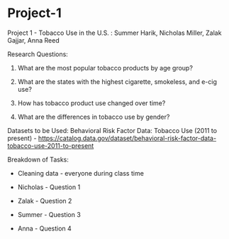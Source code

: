 # Project-1

Project 1 - Tobacco Use in the U.S.  : Summer Harik, Nicholas Miller, Zalak Gajjar, Anna Reed

Research Questions:

1. What are the most popular tobacco products by age group?

2. What are the states with the highest cigarette, smokeless, and e-cig use?

3. How has tobacco product use changed over time?

4. What are the differences in tobacco use by gender?

Datasets to be Used:
Behavioral Risk Factor Data: Tobacco Use (2011 to present) - https://catalog.data.gov/dataset/behavioral-risk-factor-data-tobacco-use-2011-to-present 

Breakdown of Tasks:

* Cleaning data - everyone during class time

* Nicholas - Question 1

* Zalak - Question 2

* Summer - Question 3

* Anna - Question 4 
